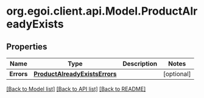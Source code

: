 # org.egoi.client.api.Model.ProductAlreadyExists
## Properties

Name | Type | Description | Notes
------------ | ------------- | ------------- | -------------
**Errors** | [**ProductAlreadyExistsErrors**](ProductAlreadyExistsErrors.md) |  | [optional] 

[[Back to Model list]](../README.md#documentation-for-models) [[Back to API list]](../README.md#documentation-for-api-endpoints) [[Back to README]](../README.md)

